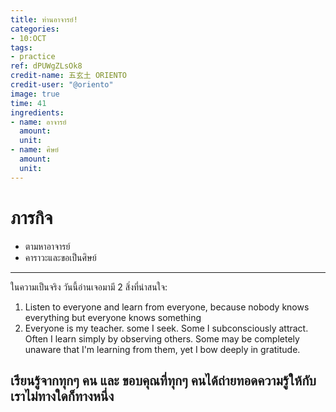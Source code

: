 ```yaml
---
title: ท่านอาจารย์!
categories:
- 10:OCT
tags:
- practice
ref: dPUWgZLsOk8
credit-name: 五玄土 ORIENTO
credit-user: "@oriento"
image: true
time: 41
ingredients:
- name: อาจารย์
  amount:
  unit:
- name: ศิษย์
  amount:
  unit:
---
```


# ภารกิจ
 - ตามหาอาจารย์
 - คาราวะและขอเป็นศิษย์

---

ในความเป็นจริง วันนี้อ่านเจอมามี 2 สิ่งที่น่าสนใจ:
1. Listen to everyone and learn from everyone, because nobody knows everything but everyone knows something
2. Everyone is my teacher. some I seek. Some I subconsciously attract. Often I learn simply by observing others. Some may be completely unaware that I'm learning from them, yet I bow deeply in gratitude.

เรียนรู้จากทุกๆ คน และ ขอบคุณที่ทุกๆ คนได้ถ่ายทอดความรู้ให้กับเราไม่ทางใดก็ทางหนึ่ง
---
